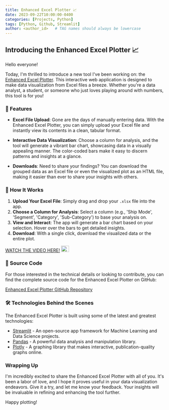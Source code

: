 ```yaml
---
title: Enhanced Excel Plotter 📈
date: 2023-09-22T10:00:00-0400
categories: [Projects, Python]
tags: [Python, Github, Streamlit]
author: <author_id>   # TAG names should always be lowercase
---
```

## Introducing the Enhanced Excel Plotter 📈

Hello everyone!

Today, I'm thrilled to introduce a new tool I've been working on: the [Enhanced Excel Plotter](https://github.com/ali14hasnain/datavisualisation). This interactive web application is designed to make data visualization from Excel files a breeze. Whether you're a data analyst, a student, or someone who just loves playing around with numbers, this tool is for you!

### 🌟 Features

- **Excel File Upload**: Gone are the days of manually entering data. With the Enhanced Excel Plotter, you can simply upload your Excel file and instantly view its contents in a clean, tabular format.

- **Interactive Data Visualization**: Choose a column for analysis, and the tool will generate a vibrant bar chart, showcasing data in a visually appealing manner. The color-coded bars make it easy to discern patterns and insights at a glance.

- **Downloads**: Need to share your findings? You can download the grouped data as an Excel file or even the visualized plot as an HTML file, making it easier than ever to share your insights with others.


### 🚀 How It Works

1. **Upload Your Excel File**: Simply drag and drop your `.xlsx` file into the app.
2. **Choose a Column for Analysis**: Select a column (e.g., 'Ship Mode', 'Segment', 'Category', 'Sub-Category') to base your analysis on.
3. **View and Interact**: The app will generate a bar chart based on your selection. Hover over the bars to get detailed insights.
4. **Download**: With a single click, download the visualized data or the entire plot.

[WATCH THE VIDEO HERE!](https://www.youtube.com/watch?v=k50l59vG77Y)
<img src="https://raw.githubusercontent.com/Tarikul-Islam-Anik/Animated-Fluent-Emojis/master/Emojis/Hand%20gestures/Backhand%20Index%20Pointing%20Left%20Light%20Skin%20Tone.png" alt="Backhand Index Pointing Left Light Skin Tone" width="25" height="20" />





### 📂 Source Code

For those interested in the technical details or looking to contribute, you can find the complete source code for the Enhanced Excel Plotter on GitHub:

[Enhanced Excel Plotter GitHub Repository](https://github.com/ali14hasnain/datavisualisation)


### 🛠️ Technologies Behind the Scenes

The Enhanced Excel Plotter is built using some of the latest and greatest technologies:

- [Streamlit](https://streamlit.io/) - An open-source app framework for Machine Learning and Data Science projects.
- [Pandas](https://pandas.pydata.org/) - A powerful data analysis and manipulation library.
- [Plotly](https://plotly.com/) - A graphing library that makes interactive, publication-quality graphs online.

### Wrapping Up

I'm incredibly excited to share the Enhanced Excel Plotter with all of you. It's been a labor of love, and I hope it proves useful in your data visualization endeavors. Give it a try, and let me know your feedback. Your insights will be invaluable in refining and enhancing the tool further.

Happy plotting!
